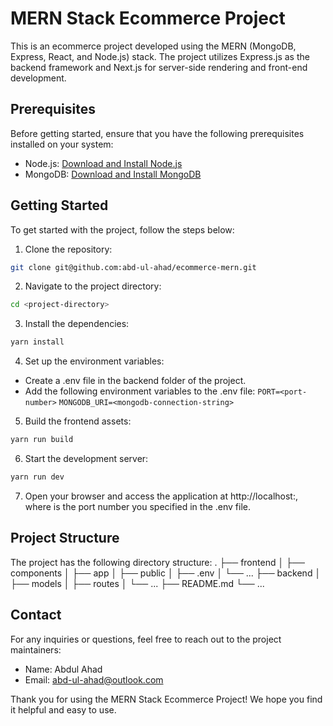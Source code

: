 # MERN Stack Ecommerce Project

This is an ecommerce project developed using the MERN (MongoDB, Express, React, and Node.js) stack. The project utilizes Express.js as the backend framework and Next.js for server-side rendering and front-end development.

## Prerequisites

Before getting started, ensure that you have the following prerequisites installed on your system:

- Node.js: [Download and Install Node.js](https://nodejs.org/en/download/)
- MongoDB: [Download and Install MongoDB](https://www.mongodb.com/try/download/community)

## Getting Started

To get started with the project, follow the steps below:

1. Clone the repository:

```bash
git clone git@github.com:abd-ul-ahad/ecommerce-mern.git
```

2. Navigate to the project directory:

```bash
cd <project-directory>

```

3. Install the dependencies:

```bash
yarn install
```

4. Set up the environment variables:

- Create a .env file in the backend folder of the project.
- Add the following environment variables to the .env file:
  `PORT=<port-number>`
  `MONGODB_URI=<mongodb-connection-string>`

5. Build the frontend assets:

```BASH
yarn run build
```

6. Start the development server:

```bash
yarn run dev
```

7. Open your browser and access the application at http://localhost:<port-number>, where <port-number> is the port number you specified in the .env file.

## Project Structure

The project has the following directory structure:
.
├── frontend
│ ├── components
│ ├── app
│ ├── public
│ ├── .env
│ └── ...
├── backend
│ ├── models
│ ├── routes
│ └── ...
├── README.md
└── ...

## Contact

For any inquiries or questions, feel free to reach out to the project maintainers:

- Name: Abdul Ahad
- Email: abd-ul-ahad@outlook.com

Thank you for using the MERN Stack Ecommerce Project! We hope you find it helpful and easy to use.
